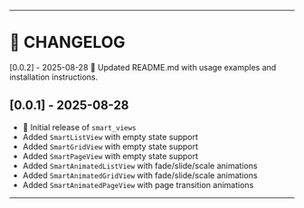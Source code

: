 
---

# 📑 CHANGELOG

[0.0.2] - 2025-08-28
📝 Updated README.md with usage examples and installation instructions.

## \[0.0.1] - 2025-08-28

* 🎉 Initial release of `smart_views`
* Added `SmartListView` with empty state support
* Added `SmartGridView` with empty state support
* Added `SmartPageView` with empty state support
* Added `SmartAnimatedListView` with fade/slide/scale animations
* Added `SmartAnimatedGridView` with fade/slide/scale animations
* Added `SmartAnimatedPageView` with page transition animations

---
